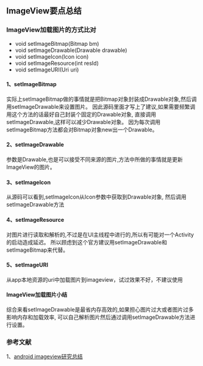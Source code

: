 

## ImageView要点总结         

### ImageView加载图片的方式比对                             
* void setImageBitmap(Bitmap bm)                
* void setImageDrawable(Drawable drawable)               
* void setImageIcon(Icon icon)                 
* void setImageResource(int resId)    
* void setImageURI(Uri uri)

#### 1、setImageBitmap 
实际上setImageBitmap做的事情就是把Bitmap对象封装成Drawable对象,然后调用setImageDrawable来设置图片。
因此源码里面才写上了建议,如果需要频繁调用这个方法的话最好自己封装个固定的Drawable对象,
直接调用setImageDrawable,这样可以减少Drawable对象。
因为每次调用setImageBitmap方法都会对Bitmap对象new出一个Drawable。

#### 2、setImageDrawable
参数是Drawable,也是可以接受不同来源的图片,方法中所做的事情就是更新ImageView的图片。

#### 3、setImageIcon
从源码可以看到,setImageIcon从Icon参数中获取到Drawable对象,
然后调用setImageDrawable方法

#### 4、setImageResource
对图片进行读取和解析的,不过是在UI主线程中进行的,所以有可能对一个Activity的启动造成延迟。
所以顾虑到这个官方建议用setImageDrawable和setImageBitmap来代替。

#### 5、setImageURI
从app本地资源的uri中加载图片到imageview，试过效果不好，不建议使用

#### ImageView加载图片小结
综合来看setImageDrawable是最省内存高效的,如果担心图片过大或者图片过多影响内存和加载效率,
可以自己解析图片然后通过调用setImageDrawable方法进行设置。

### 参考文献
1、[android imageview研究总结](http://crazyandcoder.tech/2016/04/16/android%20imageview%E7%A0%94%E7%A9%B6%E6%80%BB%E7%BB%93/)         

